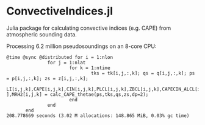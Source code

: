 # ConvectiveIndices.jl
Julia package for calculating convective indices (e.g. CAPE) from atmospheric sounding data.


Processing 6.2 million pseudosoundings on an 8-core CPU:
```
@time @sync @distributed for i = 1:nlon
               for j = 1:nlat
                       for k = 1:ntime
                               tks = tk[i,j,:,k]; qs = q[i,j,:,k]; ps = p[i,j,:,k]; zs = z[i,j,:,k];
                               LI[i,j,k],CAPE[i,j,k],CIN[i,j,k],PLCL[i,j,k],ZBCL[i,j,k],CAPECIN_ALCL[i,j,k],CIN_LCL[i,j,k],MRH_ALCL[i,j,k],MRH1[i,j,k                                  ],MRH2[i,j,k] = calc_CAPE_thetae(ps,tks,qs,zs,dp=2);
                       end
               end
       end
208.778669 seconds (3.02 M allocations: 148.865 MiB, 0.03% gc time)
```
